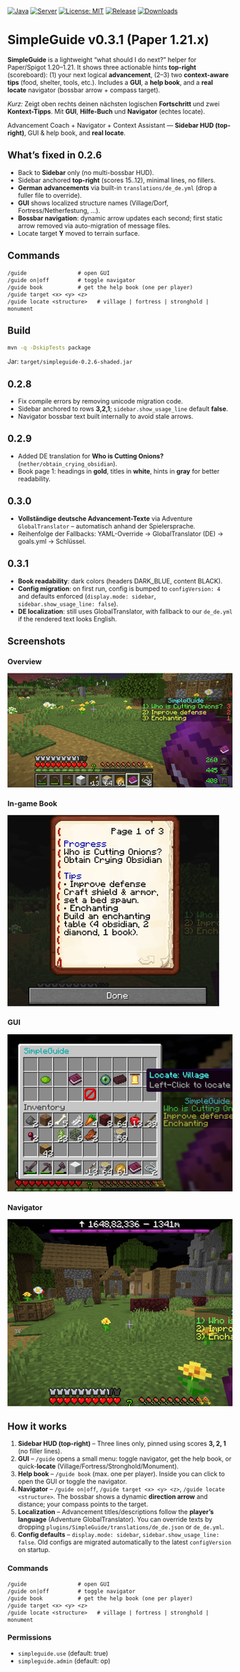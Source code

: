 [![Java](https://img.shields.io/badge/Java-17%2B-orange.svg)](https://adoptium.net/)
[![Server](https://img.shields.io/badge/Paper%2FSpigot-1.20%E2%80%931.21-blue.svg)](https://papermc.io/)
[![License: MIT](https://img.shields.io/badge/License-MIT-green.svg)](LICENSE)
[![Release](https://img.shields.io/github/v/release/JobbeDeluxe/SimpleGuide?sort=semver)](https://github.com/JobbeDeluxe/SimpleGuide/releases)
[![Downloads](https://img.shields.io/github/downloads/JobbeDeluxe/SimpleGuide/total.svg)](https://github.com/JobbeDeluxe/SimpleGuide/releases)


# SimpleGuide v0.3.1 (Paper 1.21.x)

**SimpleGuide** is a lightweight “what should I do next?” helper for Paper/Spigot 1.20–1.21.
It shows three actionable hints **top-right** (scoreboard): (1) your next logical **advancement**,
(2–3) two **context-aware tips** (food, shelter, tools, etc.). Includes a **GUI**, a **help book**,
and a **real locate** navigator (bossbar arrow + compass target).

_Kurz:_ Zeigt oben rechts deinen nächsten logischen **Fortschritt** und zwei **Kontext-Tipps**.
Mit **GUI**, **Hilfe-Buch** und **Navigator** (echtes locate).


Advancement Coach + Navigator + Context Assistant — **Sidebar HUD (top-right)**, GUI & help book, and **real locate**.

## What’s fixed in 0.2.6
- Back to **Sidebar** only (no multi-bossbar HUD).
- Sidebar anchored **top-right** (scores 15..12), minimal lines, no fillers.
- **German advancements** via built-in `translations/de_de.yml` (drop a fuller file to override).
- **GUI** shows localized structure names (Village/Dorf, Fortress/Netherfestung, ...).
- **Bossbar navigation**: dynamic arrow updates each second; first static arrow removed via auto-migration of message files.
- Locate target **Y** moved to terrain surface.

## Commands
```
/guide                # open GUI
/guide on|off         # toggle navigator
/guide book           # get the help book (one per player)
/guide target <x> <y> <z>
/guide locate <structure>   # village | fortress | stronghold | monument
```

## Build
```bash
mvn -q -DskipTests package
```
Jar: `target/simpleguide-0.2.6-shaded.jar`


## 0.2.8
- Fix compile errors by removing unicode migration code.
- Sidebar anchored to rows **3,2,1**; `sidebar.show_usage_line` default **false**.
- Navigator bossbar text built internally to avoid stale arrows.


## 0.2.9
- Added DE translation for **Who is Cutting Onions?** (`nether/obtain_crying_obsidian`).
- Book page 1: headings in **gold**, titles in **white**, hints in **gray** for better readability.


## 0.3.0
- **Vollständige deutsche Advancement-Texte** via Adventure `GlobalTranslator` – automatisch anhand der Spielersprache.
- Reihenfolge der Fallbacks: YAML-Override → GlobalTranslator (DE) → goals.yml → Schlüssel.


## 0.3.1
- **Book readability**: dark colors (headers DARK_BLUE, content BLACK).
- **Config migration**: on first run, config is bumped to `configVersion: 4` and defaults enforced (`display.mode: sidebar`, `sidebar.show_usage_line: false`).
- **DE localization**: still uses GlobalTranslator, with fallback to our `de_de.yml` if the rendered text looks English.

## Screenshots

### Overview
![Overview](/img/Overview.png)

### In-game Book
![Book](/img/book.png)

### GUI
![GUI](/img/gui.png)

### Navigator
![Navigator](/img/nav.png)


## How it works

1. **Sidebar HUD (top-right)** – Three lines only, pinned using scores **3, 2, 1** (no filler lines).
2. **GUI** – `/guide` opens a small menu: toggle navigator, get the help book, or quick-**locate** (Village/Fortress/Stronghold/Monument).
3. **Help book** – `/guide book` (max. one per player). Inside you can click to open the GUI or toggle the navigator.
4. **Navigator** – `/guide on|off`, `/guide target <x> <y> <z>`, `/guide locate <structure>`.
   The bossbar shows a dynamic **direction arrow** and distance; your compass points to the target.
5. **Localization** – Advancement titles/descriptions follow the **player’s language** (Adventure GlobalTranslator).
   You can override texts by dropping `plugins/SimpleGuide/translations/de_de.json` or `de_de.yml`.
6. **Config defaults** – `display.mode: sidebar`, `sidebar.show_usage_line: false`.
   Old configs are migrated automatically to the latest `configVersion` on startup.

### Commands
```
/guide                # open GUI
/guide on|off         # toggle navigator
/guide book           # get the help book (one per player)
/guide target <x> <y> <z>
/guide locate <structure>   # village | fortress | stronghold | monument
```

### Permissions
- `simpleguide.use` (default: true)
- `simpleguide.admin` (default: op)
